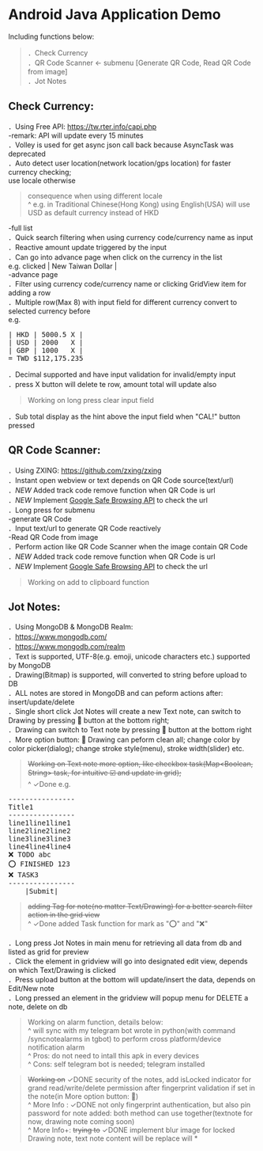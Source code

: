 # Android Java Application Demo  
Including functions below:  
> ．Check Currency  
> ．QR Code Scanner <- submenu [Generate QR Code, Read QR Code from image]  
> ．Jot Notes  

## Check Currency:  
．Using Free API: https://tw.rter.info/capi.php  
-remark: API will update every 15 minutes  
．Volley is used for get async json call back because AsyncTask was deprecated  
．Auto detect user location(network location/gps location) for faster currency checking;  
use locale otherwise  
> consequence when using different locale  
^ e.g. in Traditional Chinese(Hong Kong) using English(USA) will use USD as default currency instead of HKD

-full list  
．Quick search filtering when using currency code/currency name as input  
．Reactive amount update triggered by the input  
．Can go into advance page when click on the currency in the list  
e.g. clicked | New Taiwan Dollar |  
-advance page  
．Filter using currency code/currency name or clicking GridView item for adding a row  
．Multiple row(Max 8) with input field for different currency convert to selected currency before  
e.g.  
<pre>
| HKD | 5000.5 X |  
| USD | 2000   X |  
| GBP | 1000   X |  
= TWD $112,175.235  
</pre>
．Decimal supported and have input validation for invalid/empty input  
．press X button will delete te row, amount total will update also  
> Working on long press clear input field  

．Sub total display as the hint above the input field when "CAL!" button pressed  

## QR Code Scanner:  
．Using ZXING: https://github.com/zxing/zxing  
．Instant open webview or text depends on QR Code source(text/url)  
．*NEW* Added track code remove function when QR Code is url  
．*NEW* Implement [Google Safe Browsing API](https://developer.android.com/training/safetynet/safebrowsing#java) to check the url  
．Long press for submenu  
-generate QR Code  
．Input text/url to generate QR Code reactively  
-Read QR Code from image  
．Perform action like QR Code Scanner when the image contain QR Code  
．*NEW* Added track code remove function when QR Code is url  
．*NEW* Implement [Google Safe Browsing API](https://developer.android.com/training/safetynet/safebrowsing#java) to check the url  
> Working on add to clipboard function

## Jot Notes:
．Using MongoDB & MongoDB Realm:  
．https://www.mongodb.com/  
．https://www.mongodb.com/realm  
．Text is supported, UTF-8(e.g. emoji, unicode characters etc.) supported by MongoDB  
．Drawing(Bitmap) is supported, will converted to string before upload to DB  
．ALL notes are stored in MongoDB and can peform actions after: insert/update/delete  
．Single short click Jot Notes will create a new Text note, can switch to Drawing by pressing :art: button at the bottom right;  
．Drawing can switch to Text note by pressing :memo: button at the bottom right  
．More option button: :arrow_up_small: Drawing can peform clean all; change color by color picker(dialog); change stroke style(menu), stroke width(slider) etc.  
> ~~Working on Text note more option, like checkbox task(Map<Boolean, String> task, for intuitive :ballot_box_with_check: and update in grid);~~  
^ ✓Done e.g.
<pre>
----------------
Title1
----------------
line1line1line1
line2line2line2
line3line3line3
line4line4line4
❌ TODO abc
⭕ FINISHED 123
❌ TASK3
----------------
    |Submit|    
</pre>

> ~~adding Tag for note(no matter Text/Drawing) for a better search filter action in the grid view~~  
^ ✓Done added Task function for mark as "⭕" and "❌"  

．Long press Jot Notes in main menu for retrieving all data from db and listed as grid for preview  
．Click the element in gridview will go into designated edit view, depends on which Text/Drawing is clicked  
．Press upload button at the bottom will update/insert the data, depends on Edit/New note  
．Long pressed an element in the gridview will popup menu for DELETE a note, delete on db  
> Working on alarm function, details below:  
^ will sync with my telegram bot wrote in python(with command /syncnotealarms in tgbot) to perform cross platform/device notification alarm  
^ Pros: do not need to intall this apk in every devices  
^ Cons: self telegram bot is needed; telegram installed  

> ~~Working on~~ ✓DONE security of the notes, add isLocked indicator for grand read/write/delete permission after fingerprint validation if set in the note(in More option button: :arrow_up_small:)  
^ More Info : ✓DONE not only fingerprint authentication, but also pin password for note added: both method can use together(textnote for now, drawing note coming soon)  
^ More Info+: ~~trying to~~ ✓DONE implement blur image for locked Drawing note, text note content will be replace will *    

